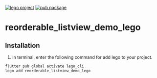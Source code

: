 [![lego project](https://img.shields.io/badge/powered%20by-lego-blue?logo=github)](https://github.com/melodysdreamj/lego)
[![pub package](https://img.shields.io/pub/v/reorderable_listview_demo_lego.svg)](https://pub.dartlang.org/packages/reorderable_listview_demo_lego)

# reorderable_listview_demo_lego

##  Installation
1. in terminal, enter the following command for add lego to your project.
```bash
flutter pub global activate lego_cli
lego add reorderable_listview_demo_lego
```
